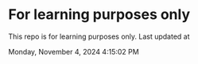 # For learning purposes only
This repo is for learning purposes only.
Last updated at

Monday, November 4, 2024 4:15:02 PM

